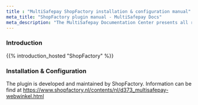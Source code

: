 ```yaml
---
title : "MultiSafepay ShopFactory installation & configuration manual"
meta_title: "ShopFactory plugin manual - MultiSafepay Docs"
meta_description: "The MultiSafepay Documentation Center presents all relevant information about our Plugins and API. You can also find support pages for Payment Methods, Tools and General Questions as well as the contact details of our Support and Integration Teams."
---
```

### Introduction

{{% introduction_hosted "ShopFactory" %}}

### Installation & Configuration

The plugin is developed and maintained by ShopFactory.
Information can be find at https://www.shopfactory.nl/contents/nl/d373_multisafepay-webwinkel.html

